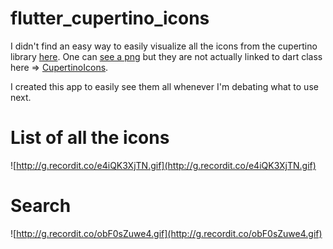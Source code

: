 # flutter_cupertino_icons
I didn't find an easy way to easily visualize all the icons from the cupertino library [here](https://pub.dev/packages/cupertino_icons).
One can [see a png](https://github.com/flutter/cupertino_icons/blob/master/map.png) but they are not actually linked to dart class here => [CupertinoIcons](https://api.flutter.dev/flutter/cupertino/CupertinoIcons-class.html).

I created this app to easily see them all whenever I'm debating what to use next.

# List of all the icons
![http://g.recordit.co/e4iQK3XjTN.gif](http://g.recordit.co/e4iQK3XjTN.gif)


# Search
![http://g.recordit.co/obF0sZuwe4.gif](http://g.recordit.co/obF0sZuwe4.gif)

